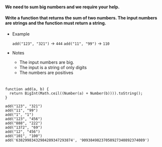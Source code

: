 #### We need to sum big numbers and we require your help.

#### Write a function that returns the sum of two numbers. The input numbers are strings and the function must return a string.

- Example

  `add("123", "321")` -> `444`
  `add("11", "99")`   -> `110`

- Notes

  - The input numbers are big.
  - The input is a string of only digits
  - The numbers are positives

#

```
function add(a, b) {
  return BigInt(Math.ceil((Number(a) + Number(b)))).toString(); 
}

add("123", "321")
add("11", "99")
add("1", "1")
add("123", "456")
add("888", "222")
add("1372", "69")
add("12", "456")
add("101", "100")
add('63829983432984289347293874', '90938498237058927340892374089')
```
